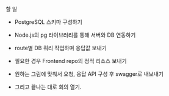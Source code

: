 할 일
- PostgreSQL 스키마 구성하기
- Node.js의 pg 라이브러리를 통해 서버와 DB 연동하기
- route별 DB 쿼리 작업하며 응답값 보내기
- 필요한 경우 Frontend repo의 정적 리소스 보내기

- 원하는 그림에 맞춰서 요청, 응답 API 구성 후 swagger로 내보내기
- 그리고 끝나는 대로 회의 열기.